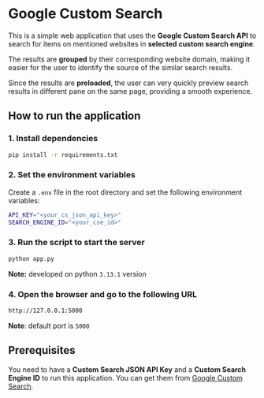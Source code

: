 # Google Custom Search

This is a simple web application that uses the **Google Custom Search API** to search for items on mentioned websites in **selected custom search engine**. 

The results are **grouped** by their corresponding website domain, making it easier for the user to identify the source of the similar search results.

Since the results are **preloaded**, the user can very quickly preview search results in different pane on the same page, providing a smooth experience.

## How to run the application

### 1. Install dependencies
```bash
pip install -r requirements.txt
```

### 2. Set the environment variables
Create a `.env` file in the root directory and set the following environment variables:
```bash
API_KEY="<your_cs_json_api_key>"
SEARCH_ENGINE_ID="<your_cse_id>"
```

### 3. Run the script to start the server
```bash
python app.py
```
**Note:** developed on python `3.13.1` version

### 4. Open the browser and go to the following URL
```bash
http://127.0.0.1:5000
```
**Note**: default port is `5000`

## Prerequisites

You need to have a **Custom Search JSON API Key** and a **Custom Search Engine ID** to run this application. You can get them from [Google Custom Search](https://developers.google.com/custom-search/v1/overview).
